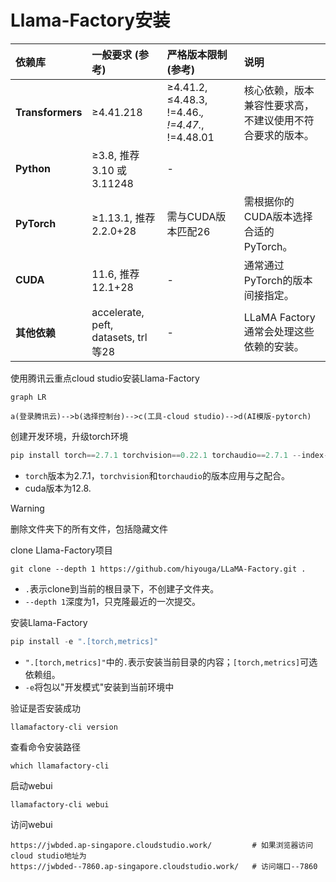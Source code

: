 # Llama-Factory安装

| 依赖库           | 一般要求 (参考)                      | 严格版本限制 (参考)                             | 说明                                                     |
| :--------------- | :----------------------------------- | :---------------------------------------------- | :------------------------------------------------------- |
| **Transformers** | ≥4.41.218                            | ≥4.41.2, ≤4.48.3, !=4.46.*, !=4.47.*, !=4.48.01 | 核心依赖，版本兼容性要求高，不建议使用不符合要求的版本。 |
| **Python**       | ≥3.8, 推荐 3.10 或 3.11248           | -                                               |                                                          |
| **PyTorch**      | ≥1.13.1, 推荐 2.2.0+28               | 需与CUDA版本匹配26                              | 需根据你的CUDA版本选择合适的PyTorch。                    |
| **CUDA**         | 11.6, 推荐 12.1+28                   | -                                               | 通常通过PyTorch的版本间接指定。                          |
| **其他依赖**     | accelerate, peft, datasets, trl 等28 | -                                               | LLaMA Factory 通常会处理这些依赖的安装。                 |

使用腾讯云重点cloud studio安装Llama-Factory

```mermaid
graph LR

a(登录腾讯云)-->b(选择控制台)-->c(工具-cloud studio)-->d(AI模版-pytorch)
```

创建开发环境，升级torch环境

```python
pip install torch==2.7.1 torchvision==0.22.1 torchaudio==2.7.1 --index-url https://download.pytorch.org/whl/cu128
```

* `torch`版本为2.7.1，`torchvision`和`torchaudio`的版本应用与之配合。
* cuda版本为12.8.

> [!warning]
>
> 删除文件夹下的所有文件，包括隐藏文件

clone Llama-Factory项目

```shell
git clone --depth 1 https://github.com/hiyouga/LLaMA-Factory.git .
```

* `.`表示clone到当前的根目录下，不创建子文件夹。
* `--depth 1`深度为1，只克隆最近的一次提交。

安装Llama-Factory

```python
pip install -e ".[torch,metrics]"
```

* `".[torch,metrics]"`中的`.`表示安装当前目录的内容；`[torch,metrics]`可选依赖组。
* `-e`将包以"开发模式"安装到当前环境中

验证是否安装成功

```shell
llamafactory-cli version 
```

查看命令安装路径

```shell
which llamafactory-cli
```

启动webui

```shell
llamafactory-cli webui
```

访问webui

```shell
https://jwbded.ap-singapore.cloudstudio.work/         # 如果浏览器访问cloud studio地址为
https://jwbded--7860.ap-singapore.cloudstudio.work/   # 访问端口--7860
```





